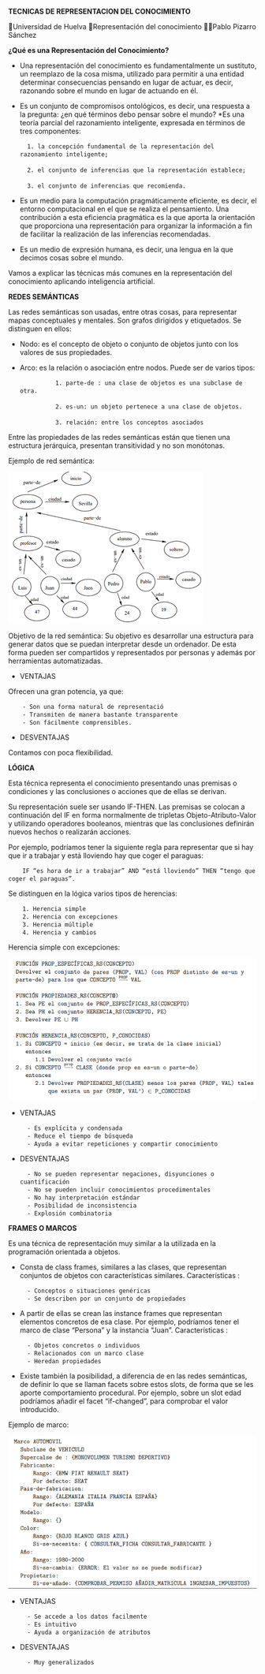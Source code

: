 **TECNICAS DE REPRESENTACION DEL CONOCIMIENTO**

🏫Universidad de Huelva
📖Representación del conocimiento
👨‍🎓Pablo Pizarro Sánchez

**¿Qué es una Representación del Conocimiento?**

* Una representación del conocimiento es fundamentalmente un sustituto, un reemplazo de la cosa misma, utilizado para permitir a una entidad determinar consecuencias pensando en lugar de actuar, es decir, razonando sobre el mundo en lugar de actuando en él.
* Es un conjunto de compromisos ontológicos, es decir, una respuesta a la pregunta: ¿en qué términos debo pensar sobre el mundo?
*Es una teoría parcial del razonamiento inteligente, expresada en términos de tres componentes:

        1. la concepción fundamental de la representación del razonamiento inteligente;
        
        2. el conjunto de inferencias que la representación establece; 
        
        3. el conjunto de inferencias que recomienda.
        
* Es un medio para la computación pragmáticamente eficiente, es decir, el entorno computacional en el que se realiza el pensamiento. Una contribución a esta eficiencia pragmática es la que aporta la orientación que proporciona una representación para organizar la información a fin de facilitar la realización de las inferencias recomendadas.
* Es un medio de expresión humana, es decir, una lengua en la que decimos cosas sobre el mundo.

Vamos a explicar las técnicas más comunes en la representación del conocimiento aplicando inteligencia artificial.

**REDES SEMÁNTICAS**

Las redes semánticas son usadas, entre otras cosas, para representar mapas conceptuales y mentales.
Son grafos dirigidos y etiquetados. Se distinguen en ellos:

* Nodo: es el concepto de objeto o conjunto de objetos junto con los valores de sus propiedades.
* Arco: es la relación o asociación entre nodos. Puede ser de varios tipos:     

                1. parte-de : una clase de objetos es una subclase de otra.
                
                2. es-un: un objeto pertenece a una clase de objetos.
                
                3. relación: entre los conceptos asociados
                
Entre las propiedades de las redes semánticas están que tienen una estructura jerárquica, presentan transitividad y no son monótonas.

Ejemplo de red semántica:

![alt text](https://github.com/Pablo942/RC-2020-Pablo-Pizarro-Sanchez/blob/master/Captura1.PNG)

Objetivo de la red semántica: 
Su objetivo es desarrollar una estructura para generar datos que se puedan interpretar desde un ordenador. De esta forma pueden ser compartidos y representados por personas y además por herramientas automatizadas.

* VENTAJAS 

Ofrecen una gran potencia, ya que: 

        - Son una forma natural de representació
        - Transmiten de manera bastante transparente
        - Son fácilmente comprensibles. 
        
* DESVENTAJAS 

Contamos con poca flexibilidad.

**LÓGICA**

Esta técnica representa el conocimiento presentando unas premisas o condiciones y las conclusiones o acciones que de ellas se derivan. 

Su representación suele ser usando IF-THEN. 
Las premisas se colocan a continuación del IF en forma normalmente de tripletas Objeto-Atributo-Valor y utilizando operadores booleanos, mientras que las conclusiones definirán nuevos hechos o realizarán acciones. 

Por ejemplo, podríamos tener la siguiente regla para representar que si hay que ir a trabajar y está lloviendo hay que coger el paraguas: 

        IF “es hora de ir a trabajar” AND “está lloviendo” THEN “tengo que coger el paraguas”.
        
Se distinguen en la lógica varios tipos de herencias:

        1. Herencia simple
        2. Herencia con excepciones
        3. Herencia múltiple
        4. Herencia y cambios
        
Herencia simple con excepciones:
        
![alt text](https://github.com/Pablo942/RC-2020-Pablo-Pizarro-Sanchez/blob/master/Captura2.PNG)

* VENTAJAS

        - Es explícita y condensada
        - Reduce el tiempo de búsqueda
        - Ayuda a evitar repeticiones y compartir conocimiento
        
* DESVENTAJAS

        - No se pueden representar negaciones, disyunciones o cuantificación
        - No se pueden incluir conocimientos procedimentales
        - No hay interpretación estándar
        - Posibilidad de inconsistencia
        - Explosión combinatoria
        
**FRAMES O MARCOS**

Es una técnica de representación muy similar a la utilizada en la programación orientada a objetos. 

* Consta de class frames, similares a las clases, que representan conjuntos de objetos con características similares. Características :
        
        - Conceptos o situaciones genéricas
        - Se describen por un conjunto de propiedades

* A partir de ellas se crean las instance frames que representan elementos concretos de esa clase. Por ejemplo, podríamos tener el marco de clase “Persona” y la instancia “Juan”. Características :
        
        - Objetos concretos o individuos
        - Relacionados con un marco clase
        - Heredan propiedades

* Existe también la posibilidad, a diferencia de en las redes semánticas, de definir lo que se llaman facets sobre estos slots, de forma que se les aporte comportamiento procedural. Por ejemplo, sobre un slot edad podríamos añadir el facet “if-changed”, para comprobar el valor introducido.

Ejemplo de marco:

![alt text](https://github.com/Pablo942/RC-2020-Pablo-Pizarro-Sanchez/blob/master/Captura3.PNG)

* VENTAJAS

        - Se accede a los datos facilmente
        - Es intuitivo
        - Ayuda a organización de atributos
        
* DESVENTAJAS

        - Muy generalizados
        

